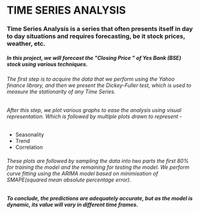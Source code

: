 # TIME SERIES ANALYSIS
### Time Series Analysis is a series that often presents itself in day to day situations and requires forecasting, be it stock prices, weather, etc.
  ##### In this project, we will forecast the "Closing Price " of Yes Bank (BSE) stock using various techniques.
  ###### The first step is to acquire the data that we perform using the Yahoo finance library, and then we present the Dickey-Fuller test, which is used to measure the stationarity of any Time Series.
###### After this step, we plot various graphs to ease the analysis using visual representation. Which is followed by multiple plots drawn to represent -
  - Seasonality
  - Trend
  - Correlation
  ###### These plots are followed by sampling the data into two parts the first 80% for training the model and the remaining for testing the model. We perform curve fitting using the ARIMA model based on minimisation of SMAPE(squared mean absolute percentage error).
  ##### To conclude, the predictions are adequately accurate, but as the model is dynamic, its value will vary in different time frames.

